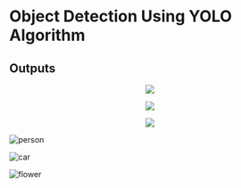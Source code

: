 # Object Detection Using YOLO Algorithm

## Outputs

<p align="center">
  <img src="https://user-images.githubusercontent.com/37298971/40066230-7e4580c6-5885-11e8-812d-bdee3a761ad0.jpg">
</p>

<p align="center">
  <img src="https://user-images.githubusercontent.com/37298971/40066164-596cd560-5885-11e8-858e-850c1f8883f8.jpg">
</p>

<p align="center">
  <img src="https://user-images.githubusercontent.com/37298971/40066181-64658124-5885-11e8-913e-bf78b2978418.jpg">
</p>


![person](https://user-images.githubusercontent.com/37298971/40066230-7e4580c6-5885-11e8-812d-bdee3a761ad0.jpg)

![car](https://user-images.githubusercontent.com/37298971/40066164-596cd560-5885-11e8-858e-850c1f8883f8.jpg)

![flower](https://user-images.githubusercontent.com/37298971/40066181-64658124-5885-11e8-913e-bf78b2978418.jpg)
